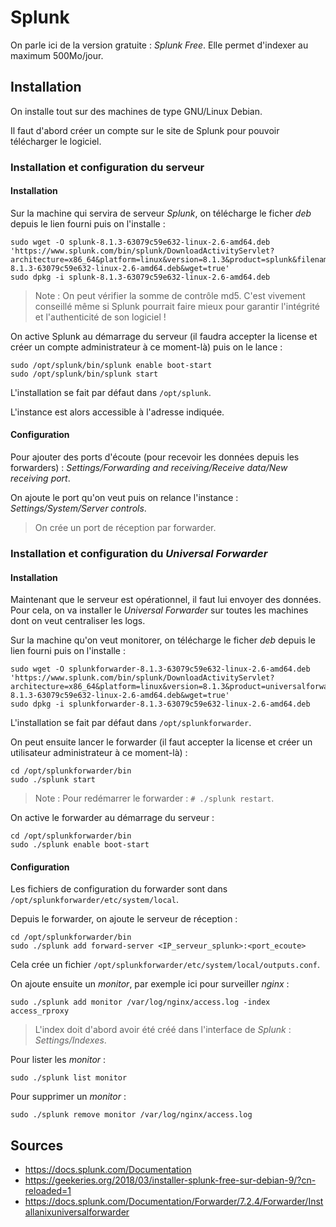 # Splunk

On parle ici de la version gratuite : *Splunk Free*. Elle permet d'indexer
au maximum 500Mo/jour.


## Installation

On installe tout sur des machines de type GNU/Linux Debian.

Il faut d'abord créer un compte sur le site de Splunk pour pouvoir télécharger
le logiciel.

### Installation et configuration du serveur

#### Installation

Sur la machine qui servira de serveur *Splunk*, on télécharge le ficher *deb*
depuis le lien fourni puis on l'installe :
```
sudo wget -O splunk-8.1.3-63079c59e632-linux-2.6-amd64.deb 'https://www.splunk.com/bin/splunk/DownloadActivityServlet?architecture=x86_64&platform=linux&version=8.1.3&product=splunk&filename=splunk-8.1.3-63079c59e632-linux-2.6-amd64.deb&wget=true'
sudo dpkg -i splunk-8.1.3-63079c59e632-linux-2.6-amd64.deb
```

> Note : On peut vérifier la somme de contrôle md5. C'est vivement conseillé
  même si Splunk pourrait faire mieux pour garantir l'intégrité et
  l'authenticité de son logiciel !

On active Splunk au démarrage du serveur (il faudra accepter la license et
créer un compte administrateur à ce moment-là) puis on le lance :
```
sudo /opt/splunk/bin/splunk enable boot-start
sudo /opt/splunk/bin/splunk start
```

L'installation se fait par défaut dans `/opt/splunk`.

L'instance est alors accessible à l'adresse indiquée.

#### Configuration

Pour ajouter des ports d'écoute (pour recevoir les données depuis les
forwarders) :
*Settings/Forwarding and receiving/Receive data/New receiving port*.

On ajoute le port qu'on veut puis on relance l'instance :
*Settings/System/Server controls*.

> On crée un port de réception par forwarder.

### Installation et configuration du *Universal Forwarder*

#### Installation

Maintenant que le serveur est opérationnel, il faut lui envoyer des données.
Pour cela, on va installer le *Universal Forwarder* sur toutes les machines
dont on veut centraliser les logs.

Sur la machine qu'on veut monitorer, on télécharge le ficher *deb* depuis le
lien fourni puis on l'installe :
```
sudo wget -O splunkforwarder-8.1.3-63079c59e632-linux-2.6-amd64.deb 'https://www.splunk.com/bin/splunk/DownloadActivityServlet?architecture=x86_64&platform=linux&version=8.1.3&product=universalforwarder&filename=splunkforwarder-8.1.3-63079c59e632-linux-2.6-amd64.deb&wget=true'
sudo dpkg -i splunkforwarder-8.1.3-63079c59e632-linux-2.6-amd64.deb
```

L'installation se fait par défaut dans `/opt/splunkforwarder`.

On peut ensuite lancer le forwarder (il faut accepter la license et créer un
utilisateur administrateur à ce moment-là) :
```
cd /opt/splunkforwarder/bin
sudo ./splunk start
```

> Note : Pour redémarrer le forwarder : `# ./splunk restart`.

On active le forwarder au démarrage du serveur :
```
cd /opt/splunkforwarder/bin
sudo ./splunk enable boot-start
```

#### Configuration

Les fichiers de configuration du forwarder sont dans
`/opt/splunkforwarder/etc/system/local`.

Depuis le forwarder, on ajoute le serveur de réception :
```
cd /opt/splunkforwarder/bin
sudo ./splunk add forward-server <IP_serveur_splunk>:<port_ecoute>
```

Cela crée un fichier `/opt/splunkforwarder/etc/system/local/outputs.conf`.

On ajoute ensuite un *monitor*, par exemple ici pour surveiller *nginx* :
```
sudo ./splunk add monitor /var/log/nginx/access.log -index access_rproxy
```

> L'index doit d'abord avoir été créé dans l'interface de *Splunk* :
  *Settings/Indexes*.

Pour lister les *monitor* :
```
sudo ./splunk list monitor
```

Pour supprimer un *monitor* :
```
sudo ./splunk remove monitor /var/log/nginx/access.log
```

## Sources

- <https://docs.splunk.com/Documentation>
- <https://geekeries.org/2018/03/installer-splunk-free-sur-debian-9/?cn-reloaded=1>
- <https://docs.splunk.com/Documentation/Forwarder/7.2.4/Forwarder/Installanixuniversalforwarder>
